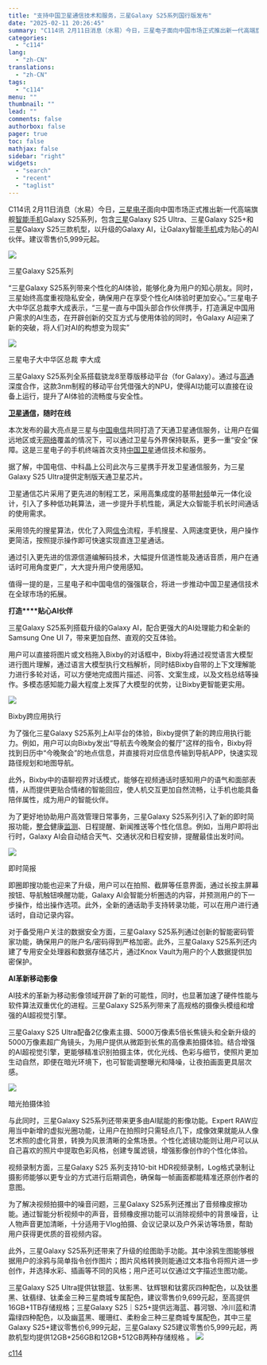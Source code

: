 ```yaml
---
title: "支持中国卫星通信技术和服务，三星Galaxy S25系列国行版发布"
date: "2025-02-11 20:26:45"
summary: "C114讯 2月11日消息（水易）今日，三星电子面向中国市场正式推出新一代高端旗舰智能手机Gal..."
categories:
  - "c114"
lang:
  - "zh-CN"
translations:
  - "zh-CN"
tags:
  - "c114"
menu: ""
thumbnail: ""
lead: ""
comments: false
authorbox: false
pager: true
toc: false
mathjax: false
sidebar: "right"
widgets:
  - "search"
  - "recent"
  - "taglist"
---
```


C114讯 2月11日消息（水易）今日，[三星电子](https://www.c114.com.cn/keyword/default.asp?key=%C8%FD%D0%C7%B5%E7%D7%D3)面向中国市场正式推出新一代高端旗舰[智能手机](https://www.c114.com.cn/keyword/default.asp?key=%D6%C7%C4%DC%CA%D6%BB%FA)Galaxy S25系列，包含[三星](https://www.c114.com.cn/keyword/default.asp?key=%C8%FD%D0%C7)Galaxy S25 Ultra、三星Galaxy S25+和三星Galaxy S25三款机型，以升级的Galaxy AI，让Galaxy智能[手机](https://www.c114.com.cn/keyword/default.asp?key=%CA%D6%BB%FA)成为贴心的AI伙伴。建议零售价5,999元起。

![](https://image.c114.com.cn/20250211/17392764914539.jpg)

三星Galaxy S25系列

“三星Galaxy S25系列带来个性化的AI体验，能够化身为用户的知心朋友。同时，三星始终高度重视隐私安全，确保用户在享受个性化AI体验时更加安心。”三星电子大中华区总裁李大成表示，“三星一直与中国头部合作伙伴携手，打造满足中国用户需求的AI生态，在开辟创新的交互方式与使用体验的同时，令Galaxy AI迎来了新的突破，将人们对AI的构想变为现实”

![](https://image.c114.com.cn/20250211/17392764912938.jpg)

三星电子大中华区总裁 李大成

三星Galaxy S25系列全系搭载骁龙8至尊版移动平台（for Galaxy）。通过与[高通](https://www.c114.com.cn/keyword/default.asp?key=%B8%DF%CD%A8)深度合作，这款3nm制程的移动平台凭借强大的NPU，使得AI功能可以直接在设备上运行，提升了AI体验的流畅度与安全性。

**[卫星通信](https://www.c114.com.cn/keyword/default.asp?key=%CE%C0%D0%C7%CD%A8%D0%C5)，随时在线**

本次发布的最大亮点是三星与[中国电信](https://www.c114.com.cn/keyword/default.asp?key=%D6%D0%B9%FA%B5%E7%D0%C5)共同打造了天通卫星通信服务，让用户在偏远地区或无[网络](https://www.c114.com.cn/keyword/default.asp?key=%CD%F8%C2%E7)覆盖的情况下，可以通过卫星与外界保持联系，更多一重“安全”保障。这是三星电子的手机终端首次支持[中国卫星](https://www.c114.com.cn/keyword/default.asp?key=%D6%D0%B9%FA%CE%C0%D0%C7)通信技术和服务。

据了解，中国电信、中科晶上公司此次与三星携手开发卫星通信服务，为三星Galaxy S25 Ultra提供定制版天通卫星芯片。

卫星通信芯片采用了更先进的制程工艺，采用高集成度的基带[射频](https://www.c114.com.cn/keyword/default.asp?key=%C9%E4%C6%B5)单元一体化设计，引入了多种低功耗算法，进一步提升手机性能，满足大众智能手机长时间通话的使用需求。

采用领先的搜星算法，优化了入网[信令](https://www.c114.com.cn/keyword/default.asp?key=%D0%C5%C1%EE)流程，手机搜星、入网速度更快，用户操作更简洁，按照提示操作即可快速实现直连卫星通话。

通过引入更先进的信源信道编解码技术，大幅提升信道性能及通话音质，用户在通话时可用角度更广，大大提升用户使用感知。

值得一提的是，三星电子和中国电信的强强联合，将进一步推动中国卫星通信技术在全球市场的拓展。

**打造****贴心AI伙伴**

三星Galaxy S25系列搭载升级的Galaxy AI，配合更强大的AI处理能力和全新的Samsung One UI 7，带来更加自然、直观的交互体验。

用户可以直接将图片或文档拖入Bixby的对话框中，Bixby将通过视觉语言大模型进行图片理解，通过语言大模型执行文档解析，同时结Bixby自带的上下文理解能力进行多轮对话，可以方便地完成图片描述、问答、文案生成，以及文档总结等操作。多模态感知能力最大程度上发挥了大模型的优势，让Bixby更智能更实用。

![](https://image.c114.com.cn/20250211/17392764919396.jpg)

Bixby跨应用执行

为了强化三星Galaxy S25系列上AI平台的体验，Bixby提供了新的跨应用执行能力。例如，用户可以向Bixby发出“导航去今晚聚会的餐厅”这样的指令，Bixby将找到日历中“今晚聚会”的地点信息，并直接将对应信息传输到导航APP，快速实现路径规划和地图导航。

此外，Bixby中的语聊视界对话模式，能够在视频通话时感知用户的语气和面部表情，从而提供更贴合情绪的智能回应，使人机交互更加自然流畅，让手机也能具备陪伴属性，成为用户的智能伙伴。

为了更好地协助用户高效管理日常事务，三星Galaxy S25系列引入了新的即时简报功能，[整合](https://www.c114.com.cn/keyword/default.asp?key=%D5%FB%BA%CF)健康[监测](https://www.c114.com.cn/keyword/default.asp?key=%BC%E0%B2%E2)、日程提醒、新闻推送等个性化信息。例如，当用户即将出行时，Galaxy AI会自动结合天气、交通状况和日程安排，提醒最佳出发时间。

![](https://image.c114.com.cn/20250211/17392764913391.jpg)

即时简报

即圈即搜功能也迎来了升级，用户可以在拍照、截屏等任意界面，通过长按主屏幕按钮、导航触钮唤醒功能，Galaxy AI会智能分析圈选的内容，并预测用户的下一步操作，给出操作选项。此外，全新的通话助手支持转录功能，可以在用户进行通话时，自动记录内容。

对于备受用户关注的数据安全方面，三星Galaxy S25系列通过创新的智能密码管家功能，确保用户的账户名/密码得到严格加密。此外，三星Galaxy S25系列还内建了专用安全处理器和数据存储芯片，通过Knox Vault为用户的个人数据提供加密保护。

**AI革新移动影像**

AI技术的革新为移动影像领域开辟了新的可能性，同时，也显著加速了硬件性能与软件算法双重优化的进程。三星Galaxy S25系列带来了高规格的摄像头模组和增强的AI超视觉引擎。

三星Galaxy S25 Ultra配备2亿像素主摄、5000万像素5倍长焦镜头和全新升级的5000万像素超广角镜头，为用户提供从微距到长焦的高像素拍摄体验。结合增强的AI超视觉引擎，更能够精准识别拍摄主体，优化光线、色彩与细节，使照片更加生动自然，即便在暗光环境下，也可智能调整曝光和降噪，让夜拍画面更具层次感。

![](https://image.c114.com.cn/20250211/17392764911159.jpg)

暗光拍摄体验

与此同时，三星Galaxy S25系列还带来更多由AI赋能的影像功能。Expert RAW应用当中新增的虚拟光圈功能，让用户在拍照时只需轻点几下，成像效果就能从人像艺术照的虚化背景，转换为风景清晰的全焦场景。个性化滤镜功能则让用户可以从自己喜欢的照片中提取色彩风格，创建专属滤镜，增强影像创作的个性化体验。

视频录制方面，三星Galaxy S25 系列支持10-bit HDR视频录制，Log格式录制让摄影师能够以更专业的方式进行后期调色，确保每一帧画面都能精准还原创作者的意图。

为了解决视频拍摄中的噪音问题，三星Galaxy S25系列还推出了音频橡皮擦功能。通过智能分析视频中的声音，音频橡皮擦功能可以消除视频中的背景噪音，让人物声音更加清晰，十分适用于Vlog拍摄、会议记录以及户外采访等场景，帮助用户获得更优质的音视频内容。

此外，三星Galaxy S25系列还带来了升级的绘图助手功能。其中涂鸦生图能够根据用户的涂鸦与简单指令创作图片；图片风格转换则能通过文本指令将照片进一步创作，并选择水彩、插画等不同的风格；用户还可以仅通过文字描述生图功能。

三星Galaxy S25 Ultra提供钛银蓝、钛影黑、钛辉银和钛雾灰四种配色，以及钛墨黑、钛翡绿、钛柔金三种三星商城专属配色，建议零售价9,699元起，至高提供16GB+1TB存储规格；三星Galaxy S25｜S25+提供远海蓝、暮河银、冷川蓝和清霜绿四种配色，以及幽蓝黑、暖珊红、柔粉金三种三星商城专属配色，其中三星Galaxy S25+建议零售价6,999元起，三星Galaxy S25建议零售价5,999元起，两款机型均提供12GB+256GB和12GB+512GB两种存储规格 。 [![](http://www.c114.com.cn/news/images/t21.gif)](http://www.c114.com.cn)

[c114](https://www.c114.com.cn/4app/3542/a1283077.html)
